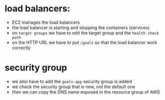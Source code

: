 # load balancers:

- EC2 manages the load balancers
- the load balancer is starting and stopping the containers (services)
- on `target groups` we have to edit the target group and the `health check path`
- on the HTTP URL we have to put `/goals` so that the load balancer work correctly

# security group

- we also have to add the `goals-app` security group is added
- we check the security group that is new, not the default one
- then we can copy the DNS name exposed in the resource group of AWS